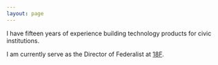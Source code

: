 ```yaml
---
layout: page 
---
```



I have fifteen years of experience building technology products for civic institutions. 

I am currently serve as the Director of Federalist at [18F](https://18f.gov).